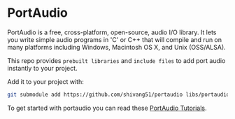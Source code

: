 # PortAudio

PortAudio is a free, cross-platform, open-source, audio I/O library.  It lets you write simple audio programs in 'C' or C++ that will compile and run on many platforms including Windows, Macintosh OS X, and Unix (OSS/ALSA).

This repo provides `prebuilt libraries` and `include files` to add port audio instantly to your project.

Add it to your project with:
````bash
git submodule add https://github.com/shivang51/portaudio libs/portaudio 
````
To get started with portaudio you can read these [PortAudio Tutorials](http://www.portaudio.com/docs/v19-doxydocs/tutorial_start.html).

